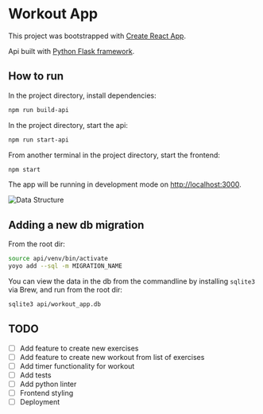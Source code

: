 # Workout App

This project was bootstrapped with [Create React App](https://github.com/facebook/create-react-app).

Api built with [Python Flask framework](https://flask.palletsprojects.com/).

## How to run

In the project directory, install dependencies:

```bash
npm run build-api
```

In the project directory, start the api:

```bash
npm run start-api
```

From another terminal in the project directory, start the frontend:

```bash
npm start
```

The app will be running in development mode on [http://localhost:3000](http://localhost:3000).

![Data Structure](http://www.plantuml.com/plantuml/proxy?cache=no&src=https://raw.githubusercontent.com/rnewstead1/workout-app/main/data-structure.txt)

## Adding a new db migration
From the root dir:

```bash
source api/venv/bin/activate
yoyo add --sql -m MIGRATION_NAME
```

You can view the data in the db from the commandline by installing `sqlite3` via Brew, and run from the root dir:

```bash
sqlite3 api/workout_app.db
```

## TODO
- [ ] Add feature to create new exercises
- [ ] Add feature to create new workout from list of exercises
- [ ] Add timer functionality for workout
- [ ] Add tests
- [ ] Add python linter
- [ ] Frontend styling
- [ ] Deployment
